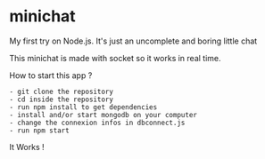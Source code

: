 # minichat
My first try on Node.js. It's just an uncomplete and boring little chat 

This minichat is made with socket so it works in real time.  

How to start this app ? 

    - git clone the repository 
    - cd inside the repository 
    - run npm install to get dependencies
    - install and/or start mongodb on your computer 
    - change the connexion infos in dbconnect.js
    - run npm start 
    
It Works ! 

